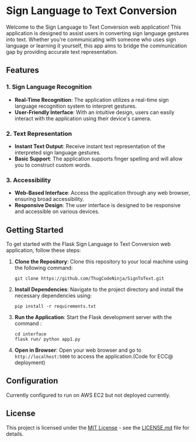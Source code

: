 #  Sign Language to Text Conversion

Welcome to the Sign Language to Text Conversion web application! This application is designed to assist users in converting sign language gestures into text. Whether you're communicating with someone who uses sign language or learning it yourself, this app aims to bridge the communication gap by providing accurate text representation.

## Features

### 1. Sign Language Recognition

- **Real-Time Recognition**: The application utilizes a real-time sign language recognition system to interpret gestures.
- **User-Friendly Interface**: With an intuitive design, users can easily interact with the application using their device's camera.

### 2. Text Representation

- **Instant Text Output**: Receive instant text representation of the interpreted sign language gestures.
- **Basic Support**: The application supports finger spelling and will allow you to construct custom words.

### 3. Accessibility

- **Web-Based Interface**: Access the application through any web browser, ensuring broad accessibility.
- **Responsive Design**: The user interface is designed to be responsive and accessible on various devices.

## Getting Started

To get started with the Flask Sign Language to Text Conversion web application, follow these steps:

1. **Clone the Repository**: Clone this repository to your local machine using the following command:
   ```
   git clone https://github.com/ThugCodeNinja/SignToText.git
   ```

2. **Install Dependencies**: Navigate to the project directory and install the necessary dependencies using:
   ```
   pip install -r requirements.txt
   ```

3. **Run the Application**: Start the Flask development server with the command :
   ```
   cd interface
   flask run/ python app1.py
   ```

4. **Open in Browser**: Open your web browser and go to `http://localhost:5000` to access the application.(Code for ECC@ deployment)

## Configuration
Currently configured to run on AWS EC2 but not deployed currently.

## License

This project is licensed under the [MIT License](LICENSE.md) - see the [LICENSE.md](LICENSE.md) file for details.
